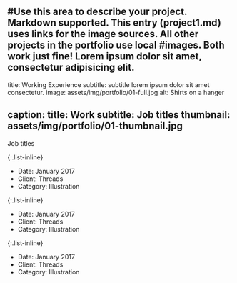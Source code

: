 #Use this area to describe your project. **Markdown** supported. This entry (project1.md) uses links for the image sources. All other projects in the portfolio use local #images. Both work just fine! Lorem ipsum dolor sit amet, consectetur adipisicing elit. 
---
title: Working Experience
subtitle: subtitle lorem ipsum dolor sit amet consectetur.
image: assets/img/portfolio/01-full.jpg
alt: Shirts on a hanger

caption:
  title: Work
  subtitle: Job titles
  thumbnail: assets/img/portfolio/01-thumbnail.jpg
---
Job titles


{:.list-inline}
- Date: January 2017
- Client: Threads
- Category: Illustration

{:.list-inline}
- Date: January 2017
- Client: Threads
- Category: Illustration

{:.list-inline}
- Date: January 2017
- Client: Threads
- Category: Illustration

